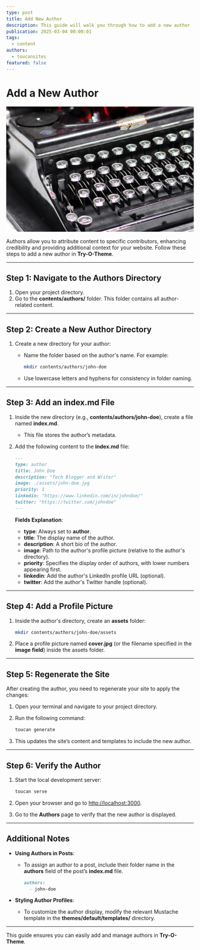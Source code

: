 ```yaml
---
type: post
title: Add New Author
description: This guide will walk you through how to add a new author
publication: 2025-03-04 00:00:01
tags:
  - content
authors:
  - toucansites
featured: false
---
```


# Add a New Author

![Cover Image](./assets/cover.jpg)

Authors allow you to attribute content to specific contributors, enhancing credibility and providing additional context for your website. Follow these steps to add a new author in **Try-O-Theme**.

---

## Step 1: Navigate to the Authors Directory

1. Open your project directory.
2. Go to the **contents/authors/** folder. This folder contains all author-related content.

---

## Step 2: Create a New Author Directory

1. Create a new directory for your author:
   - Name the folder based on the author's name. For example:

     ```bash
     mkdir contents/authors/john-doe
     ```

   - Use lowercase letters and hyphens for consistency in folder naming.

---

## Step 3: Add an **index.md** File

1. Inside the new directory (e.g., **contents/authors/john-doe**), create a file named **index.md**.
   - This file stores the author’s metadata.

2. Add the following content to the **index.md** file:

   ```markdown
   ---
   type: author
   title: John Doe
   description: "Tech Blogger and Writer"
   image: ./assets/john-doe.jpg
   priority: 1
   linkedin: "https://www.linkedin.com/in/johndoe/"
   twitter: "https://twitter.com/johndoe"
   ---
   ```

   **Fields Explanation**:
   - **type**: Always set to **author**.
   - **title**: The display name of the author.
   - **description**: A short bio of the author.
   - **image**: Path to the author's profile picture (relative to the author's directory).
   - **priority**: Specifies the display order of authors, with lower numbers appearing first.
   - **linkedin**: Add the author's LinkedIn profile URL (optional).
   - **twitter**: Add the author's Twitter handle (optional).

---

## Step 4: Add a Profile Picture

1. Inside the author's directory, create an **assets** folder:

   ```bash
   mkdir contents/authors/john-doe/assets
   ```

2. Place a profile picture named **cover.jpg** (or the filename specified in the **image field**) inside the assets folder.

---

## Step 5: Regenerate the Site

After creating the author, you need to regenerate your site to apply the changes:

1. Open your terminal and navigate to your project directory.
2. Run the following command:

   ```bash
   toucan generate
   ```

3. This updates the site’s content and templates to include the new author.

---

## Step 6: Verify the Author

1. Start the local development server:

   ```bash
   toucan serve
   ```

2. Open your browser and go to [http://localhost:3000](http://localhost:3000).
3. Go to the **Authors** page to verify that the new author is displayed.

---

## Additional Notes

- **Using Authors in Posts**:
  - To assign an author to a post, include their folder name in the **authors** field of the post’s **index.md** file.

    ```markdown
    authors:
      - john-doe
    ```

- **Styling Author Profiles**:
  - To customize the author display, modify the relevant Mustache template in the **themes/default/templates/** directory.

---

This guide ensures you can easily add and manage authors in **Try-O-Theme**.
